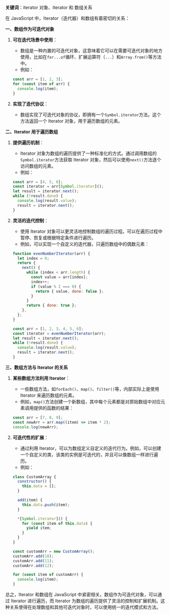 **关键词**：iterator 对象、iterator 和 数组关系

在 JavaScript 中，Iterator（迭代器）和数组有着密切的关系：

**一、数组作为可迭代对象**

1. **可在迭代场景中使用**：

   - 数组是一种内置的可迭代对象，这意味着它可以在需要可迭代对象的地方使用，比如在`for...of`循环、扩展运算符（`...`）和`Array.from()`等方法中。
   - 例如：

   ```javascript
   const arr = [1, 2, 3];
   for (const item of arr) {
     console.log(item);
   }
   ```

2. **实现了迭代协议**：
   - 数组实现了可迭代对象的协议，即拥有一个`Symbol.iterator`方法。这个方法返回一个 Iterator 对象，用于遍历数组的元素。

**二、Iterator 用于遍历数组**

1. **提供遍历机制**：

   - Iterator 对象为数组的遍历提供了一种标准化的方式。通过调用数组的`Symbol.iterator`方法获取 Iterator 对象，然后可以使用`next()`方法逐个访问数组的元素。
   - 例如：

   ```javascript
   const arr = [4, 5, 6];
   const iterator = arr[Symbol.iterator]();
   let result = iterator.next();
   while (!result.done) {
     console.log(result.value);
     result = iterator.next();
   }
   ```

2. **灵活的迭代控制**：

   - 使用 Iterator 对象可以更灵活地控制数组的遍历过程。可以在遍历过程中暂停、恢复或根据特定条件进行遍历。
   - 例如，可以实现一个自定义的迭代器，只遍历数组中的偶数元素：

   ```javascript
   function evenNumberIterator(arr) {
     let index = 0;
     return {
       next() {
         while (index < arr.length) {
           const value = arr[index];
           index++;
           if (value % 2 === 0) {
             return { value, done: false };
           }
         }
         return { done: true };
       },
     };
   }

   const arr = [1, 2, 3, 4, 5, 6];
   const iterator = evenNumberIterator(arr);
   let result = iterator.next();
   while (!result.done) {
     console.log(result.value);
     result = iterator.next();
   }
   ```

**三、数组方法与 Iterator 的关系**

1. **某些数组方法利用 Iterator**：

   - 一些数组方法，如`forEach()`、`map()`、`filter()`等，内部实际上是使用 Iterator 来遍历数组的元素。
   - 例如，`map()`方法创建一个新数组，其中每个元素都是对原始数组中对应元素调用提供的函数的结果：

   ```javascript
   const arr = [7, 8, 9];
   const newArr = arr.map((item) => item * 2);
   console.log(newArr);
   ```

2. **可迭代性的扩展**：

   - 通过利用 Iterator，可以为数组定义自定义的迭代行为。例如，可以创建一个自定义的类，该类的实例是可迭代的，并且可以像数组一样进行遍历。
   - 例如：

   ```javascript
   class CustomArray {
     constructor() {
       this.data = [];
     }

     add(item) {
       this.data.push(item);
     }

     *[Symbol.iterator]() {
       for (const item of this.data) {
         yield item;
       }
     }
   }

   const customArr = new CustomArray();
   customArr.add(10);
   customArr.add(11);
   customArr.add(12);

   for (const item of customArr) {
     console.log(item);
   }
   ```

总之，Iterator 和数组在 JavaScript 中紧密相关。数组作为可迭代对象，可以通过 Iterator 进行遍历，而 Iterator 为数组的遍历提供了灵活的控制和扩展机制。这种关系使得在处理数组和其他可迭代对象时，可以使用统一的迭代模式和方法。
